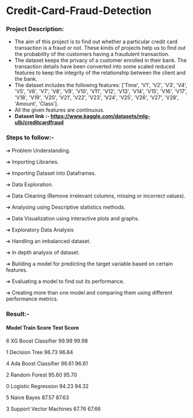 # Credit-Card-Fraud-Detection

### Project Description:
- The aim of this project is to find out whether a particular credit card transaction is a fraud or not. These kinds of projects help us to find out the probability of the customers having a fraudulent transaction.
- The dataset keeps the privacy of a customer enrolled in their bank. The transaction details have been converted into some scaled reduced features to keep the integrity of the relationship between the client and the bank.
- The dataset includes the following features: ['Time', 'V1', 'V2', 'V3', 'V4', 'V5', 'V6', 'V7', 'V8', 'V9', 'V10', 'V11', 'V12', 'V13', 'V14', 'V15', 'V16', 'V17', 'V18', 'V19', 'V20', 'V21', 'V22', 'V23', 'V24', 'V25', 'V26', 'V27', 'V28', 'Amount', 'Class'].
- All the given features are continuous.
- **Dataset link :- https://www.kaggle.com/datasets/mlg-ulb/creditcardfraud**

### Steps to follow:-

➔ Problem Understanding.

➔ Importing Libraries.

➔ Importing Dataset into Dataframes.

➔ Data Exploration.

➔ Data Cleaning (Remove irrelevant columns, missing or incorrect values).

➔ Analysing using Descriptive statistics methods.

➔ Data Visualization using interactive plots and graphs.

➔ Exploratory Data Analysis

➔ Handling an imbalanced dataset.

➔ In depth analysis of dataset.

➔ Building a model for predicting the target variable based on certain features.

➔ Evaluating a model to find out its performance.

➔ Creating more than one model and comparing them using different performance metrics.

### Result:-
####	Model	Train Score	Test Score
	
6	XG Boost Classifier	99.99	99.98

1	Decision Tree		96.73	96.84

4	Ada Boost Classifier	96.61	96.61

2	Random Forest		95.60	95.70

0	Logistic Regression	94.23	94.32

5	Naive Bayes		87.57	87.63

3	Support Vector Machines	67.76	67.66


